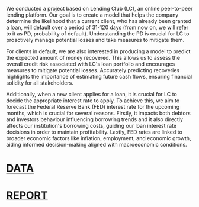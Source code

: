 We conducted a project based on Lending Club (LC), an online peer-to-peer lending platform. Our goal is to create a model that helps the company determine the likelihood that a current client, who has already been granted a loan, will default over a period of 31-120 days (from now on, we will refer to it as PD, probability of default). Understanding the PD is crucial for LC to proactively manage potential losses and take measures to mitigate them.

For clients in default, we are also interested in producing a model to predict the expected amount of money recovered. This allows us to assess the overall credit risk associated with LC's loan portfolio and encourages measures to mitigate potential losses. Accurately predicting recoveries highlights the importance of estimating future cash flows, ensuring financial solidity for all stakeholders.

Additionally, when a new client applies for a loan, it is crucial for LC to decide the appropriate interest rate to apply. To achieve this, we aim to forecast the Federal Reserve Bank (FED) interest rate for the upcoming months, which is crucial for several reasons. Firstly, it impacts both debtors and investors behaviour influencing borrowing trends and it also directly affects our institution's borrowing costs, guiding our loan interest rate decisions in order to maintain profitability. Lastly, FED rates are linked to broader economic factors like inflation, employment, and economic growth, aiding informed decision-making aligned with macroeconomic conditions.

# [DATA](https://www.kaggle.com/datasets/ethon0426/lending-club-20072020q1/data)

# [REPORT](https://drive.google.com/file/d/1_uOjEDsGPBYyTFAZqkyKiJLSNh8u4BrP/view?usp=sharing)



